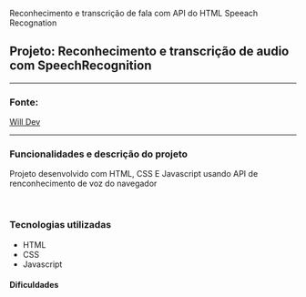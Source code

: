 Reconhecimento e transcrição de fala com API do HTML Speeach Recognation


## Projeto: Reconhecimento e transcrição de audio com SpeechRecognition
---
### Fonte: 
[Will Dev](https://www.youtube.com/watch?v=lQFhsREQ9Sg&list=PLAMpf2Pxx82srnUmkJO8M9eFvNxZ1I51R&index=1)

---
### Funcionalidades e descrição do projeto

Projeto desenvolvido com HTML, CSS E Javascript usando API de renconhecimento de voz do navegador

<br>

### Tecnologias utilizadas

 - HTML 
 - CSS
 - Javascript
  

#### Dificuldades

